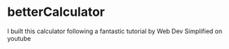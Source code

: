 # betterCalculator
I built this calculator following a fantastic tutorial by Web Dev Simplified on youtube
